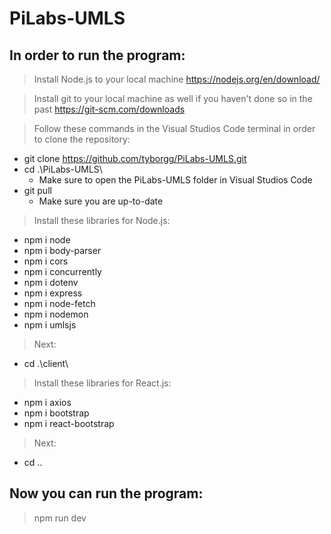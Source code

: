 # PiLabs-UMLS
## In order to run the program:

> Install Node.js to your local machine
> https://nodejs.org/en/download/

> Install git to your local machine as well if you haven't done so in the past
> https://git-scm.com/downloads

> Follow these commands in the Visual Studios Code terminal in order to clone the repository:
- git clone https://github.com/tyborgg/PiLabs-UMLS.git
- cd .\PiLabs-UMLS\
  - Make sure to open the PiLabs-UMLS folder in Visual Studios Code
- git pull
  - Make sure you are up-to-date

> Install these libraries for Node.js:
- npm i node
- npm i body-parser
- npm i cors
- npm i concurrently
- npm i dotenv
- npm i express
- npm i node-fetch
- npm i nodemon
- npm i umlsjs

> Next:
- cd .\client\

> Install these libraries for React.js:
- npm i axios
- npm i bootstrap
- npm i react-bootstrap

> Next:
- cd ..

## Now you can run the program:
> npm run dev
